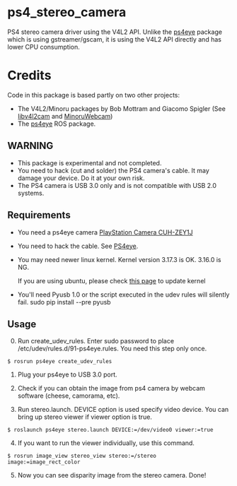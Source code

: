 # ps4_stereo_camera
PS4 stereo camera driver using the V4L2 API. Unlike the [ps4eye](https://github.com/longjie/ps4eye) package which is using gstreamer/gscam, it is using the V4L2 API directly and has lower CPU consumption.

# Credits

Code in this package is based partly on two other projects:

* The V4L2/Minoru packages by Bob Mottram and Giacomo Spigler (See [libv4l2cam](https://github.com/bashrc/libv4l2cam) and [MinoruWebcam](http://code.google.com/p/sentience/wiki/MinoruWebcam))
* The [ps4eye](https://github.com/longjie/ps4eye) ROS package. 


## WARNING

* This package is experimental and not completed.
* You need to hack (cut and solder) the PS4 camera's cable. It may damage your device. Do it at your own risk.
* The PS4 camera is USB 3.0 only and is not compatible with USB 2.0 systems.

## Requirements

* You need a ps4eye camera [PlayStation Camera CUH-ZEY1J](http://www.jp.playstation.com/ps4/peripheral/cuhzey1j.html)

* You need to hack the cable. See [PS4eye](http://ps4eye.tumblr.com/post/79572946666/more-photos-of-cable-wiring-to-clarify-how-the).

* You may need newer linux kernel. Kernel version 3.17.3 is OK. 3.16.0 is NG.

  If you are using ubuntu, please check [this page](http://kernel.ubuntu.com/~kernel-ppa/mainline/v3.17.3-vivid/) to update kernel
* You'll need Pyusb 1.0 or the script executed in the udev rules will silently fail.
    sudo pip install --pre pyusb

## Usage

0. Run create_udev_rules. Enter sudo password to place /etc/udev/rules.d/91-ps4eye.rules. You need this step only once.
```
$ rosrun ps4eye create_udev_rules
```

1. Plug your ps4eye to USB 3.0 port.

2. Check if you can obtain the  image from ps4 camera by webcam software (cheese, camorama, etc).

3. Run stereo.launch. DEVICE option is used specify video device. You can bring up stereo viewer if viewer option is true.
```
$ roslaunch ps4eye stereo.launch DEVICE:=/dev/video0 viewer:=true
```
4. If you want to run the viewer individually, use this command.
```
$ rosrun image_view stereo_view stereo:=/stereo image:=image_rect_color
```
5. Now you can see disparity image from the stereo camera. Done!
